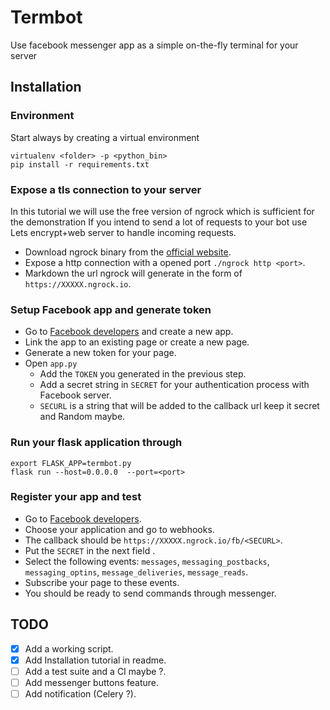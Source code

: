 # Termbot
Use facebook messenger app as a simple on-the-fly terminal for your server

## Installation


### Environment
Start always by creating a virtual environment
```
virtualenv <folder> -p <python_bin>
pip install -r requirements.txt
```


### Expose a tls connection to your server
In this tutorial we will use the free version of ngrock which is sufficient for the demonstration
If you intend to send a lot of requests to your bot use Lets encrypt+web server to handle incoming requests.

* Download ngrock binary from the [official website](https://ngrok.com/download).
* Expose a http connection with a opened port `./ngrock http <port>`.
* Markdown the url ngrock will generate in the form of `https://XXXXX.ngrock.io`.


### Setup Facebook app and generate token
* Go to [Facebook developers](https://developers.facebook.com) and create a new app.
* Link the app to an existing page or create a new page.
* Generate a new token for your page.
* Open `app.py`
  * Add the `TOKEN` you generated in the previous step.
  * Add a secret string in `SECRET` for your authentication process with Facebook server.
  * `SECURL` is a string that will be added to the callback url keep it secret and Random maybe.

### Run your flask application through
```
export FLASK_APP=termbot.py
flask run --host=0.0.0.0  --port=<port>
```

### Register your app and test
* Go to [Facebook developers](https://developers.facebook.com).
* Choose your application and go to webhooks.
* The callback should be `https://XXXXX.ngrock.io/fb/<SECURL>`.
* Put the `SECRET` in the next field .
* Select the following events: `messages`, `messaging_postbacks`, `messaging_optins`, `message_deliveries`, `message_reads`.
* Subscribe your page to these events.
* You should be ready to send commands through messenger.


## TODO
- [x] Add a working script.
- [x] Add Installation tutorial in readme.
- [ ] Add a test suite and a CI maybe ?.
- [ ] Add messenger buttons feature.
- [ ] Add notification (Celery ?).
